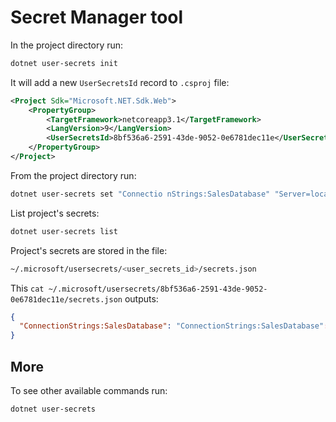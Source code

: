 # Secret Manager tool

In the project directory run:

```bash
dotnet user-secrets init
```

It will add a new `UserSecretsId` record to `.csproj` file:

```xml
<Project Sdk="Microsoft.NET.Sdk.Web">
    <PropertyGroup>
        <TargetFramework>netcoreapp3.1</TargetFramework>
        <LangVersion>9</LangVersion>
        <UserSecretsId>8bf536a6-2591-43de-9052-0e6781dec11e</UserSecretsId>
    </PropertyGroup>
</Project>
```

From the project directory run:

```bash
dotnet user-secrets set "Connectio nStrings:SalesDatabase" "Server=localhost;Database=Sales;Trusted_Connection=True;"
```

List project's secrets:

```bash
dotnet user-secrets list
```

Project's secrets are stored in the file:

```bash
~/.microsoft/usersecrets/<user_secrets_id>/secrets.json
```

This `cat ~/.microsoft/usersecrets/8bf536a6-2591-43de-9052-0e6781dec11e/secrets.json` outputs:

```json
{
  "ConnectionStrings:SalesDatabase": "ConnectionStrings:SalesDatabase": "Server=localhost;Database=Sales;User=sa;Password=<YourStrong@Passw0rd>;"
}
```

## More

To see other available commands run:

```bash
dotnet user-secrets
```
